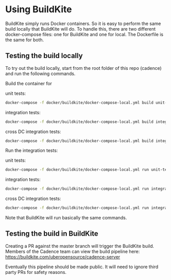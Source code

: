 # Using BuildKite

BuildKite simply runs Docker containers. So it is easy to perform the 
same build locally that BuildKite will do. To handle this, there are 
two different docker-compose files: one for BuildKite and one for local.
The Dockerfile is the same for both. 

## Testing the build locally
To try out the build locally, start from the root folder of this repo 
(cadence) and run the following commands.

Build the container for 

unit tests:
```bash
docker-compose -f docker/buildkite/docker-compose-local.yml build unit-test
```

integration tests:
```bash
docker-compose -f docker/buildkite/docker-compose-local.yml build integration-test-cassandra
```

cross DC integration tests:
```bash
docker-compose -f docker/buildkite/docker-compose-local.yml build integration-test-ndc-cassandra
```

Run the integration tests:

unit tests:
```bash
docker-compose -f docker/buildkite/docker-compose-local.yml run unit-test
```

integration tests:
```bash
docker-compose -f docker/buildkite/docker-compose-local.yml run integration-test-cassandra
```

cross DC integration tests:
```bash
docker-compose -f docker/buildkite/docker-compose-local.yml run integration-test-ndc-cassandra
```

Note that BuildKite will run basically the same commands.

## Testing the build in BuildKite
Creating a PR against the master branch will trigger the BuildKite
build. Members of the Cadence team can view the build pipeline here:
https://buildkite.com/uberopensource/cadence-server

Eventually this pipeline should be made public. It will need to ignore 
third party PRs for safety reasons.
